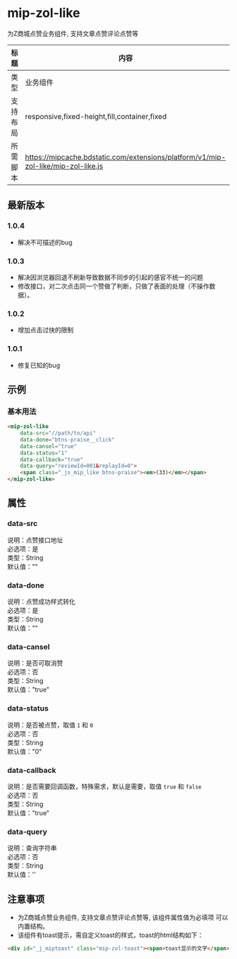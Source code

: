 # mip-zol-like

为Z商城点赞业务组件, 支持文章点赞评论点赞等

标题|内容
----|----
类型|业务组件
支持布局|responsive,fixed-height,fill,container,fixed
所需脚本|https://mipcache.bdstatic.com/extensions/platform/v1/mip-zol-like/mip-zol-like.js

## 最新版本

### 1.0.4

- 解决不可描述的bug

### 1.0.3

- 解决因浏览器回退不刷新导致数据不同步的引起的感官不统一的问题
- 修改接口，对二次点击同一个赞做了判断，只做了表面的处理（不操作数据）。

### 1.0.2

- 增加点击过快的限制

### 1.0.1

- 修复已知的bug

## 示例

### 基本用法
```html
<mip-zol-like
	data-src="//path/to/api"
	data-done="btns-praise__click"
	data-cansel="true"
	data-status="1"
	data-callback="true"
	data-query="reviewId=001&replayId=0">
	<span class="_js_mip_like btns-praise"><em>(33)</em></span>
</mip-zol-like>
```

## 属性

### data-src

说明：点赞接口地址  
必选项：是  
类型：String    
默认值：""

### data-done

说明：点赞成功样式转化  
必选项：是  
类型：String  
默认值：""  

### data-cansel

说明：是否可取消赞     
必选项：否  
类型：String    
默认值："true"  

### data-status

说明：是否被点赞，取值 `1` 和 `0`   
必选项：否  
类型：String  
默认值："0"

### data-callback

说明：是否需要回调函数，特殊需求，默认是需要，取值 `true` 和 `false`  
必选项：否   
类型：String  
默认值："true"  

### data-query

说明：查询字符串    
必选项：否   
类型：String    
默认值：''


## 注意事项
- 为Z商城点赞业务组件, 支持文章点赞评论点赞等, 该组件属性值为必填项
可以内置结构。
- 该组件有toast提示，需自定义toast的样式，toast的html结构如下：
```html
<div id="_j_miptoast" class="mip-zol-toast"><span>toast显示的文字</span></div>
```
